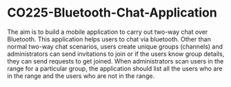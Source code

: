 # CO225-Bluetooth-Chat-Application
The aim is to build a mobile application to carry out two-way chat over Bluetooth.
This application helps users to chat via bluetooth. Other than normal two-way chat
scenarios, users create unique groups (channels) and administrators can send
invitations to join or if the users know group details, they can send requests to get
joined.
When administrators scan users in the range for a particular group, the application
should list all the users who are in the range and the users who are not in the range.

